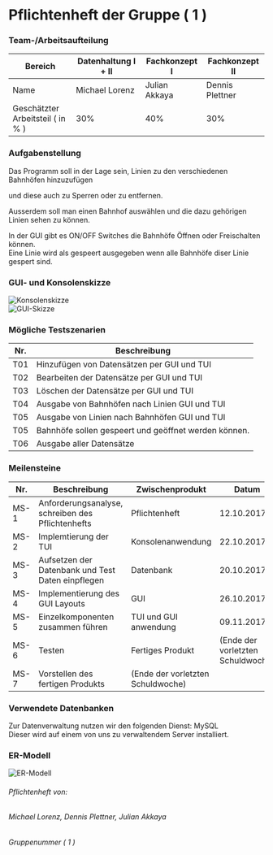 # Pflichtenheft der Gruppe ( 1 )
  ### Team-/Arbeitsaufteilung
  Bereich | Datenhaltung I + II | Fachkonzept I | Fachkonzept II
  ---- | ---- | ---- | ----
  Name | Michael Lorenz | Julian Akkaya | Dennis Plettner
  Geschätzter<br> Arbeitsteil ( in % ) | 30% | 40% | 30%
  
  ### Aufgabenstellung
  Das Programm soll in der Lage sein, Linien zu den verschiedenen Bahnhöfen hinzuzufügen   
  
  und diese auch zu Sperren oder zu entfernen.   
  
  Ausserdem soll man einen Bahnhof auswählen und die dazu gehörigen Linien sehen zu können.   
  
  In der GUI gibt es ON/OFF Switches die Bahnhöfe Öffnen oder Freischalten können.  
  Eine Linie wird als gespeert ausgegeben wenn alle Bahnhöfe diser Linie gespert sind.  
  
  ### GUI- und Konsolenskizze
  ![Konsolenskizze](https://github.com/Bontah/AS_LEHRJAHR_3_GRUPPE_1/blob/master/Command_Prompt_on_Windows_10_RTM.png?raw=true "Konsolenskizze")    
  ![GUI-Skizze](https://github.com/Bontah/AS_LEHRJAHR_3_GRUPPE_1/blob/master/GUI-Wireframe.png?raw=true "GUI-Skizze")

  ### Mögliche Testszenarien
  Nr. | Beschreibung 
  ---- | ----
  T01 | Hinzufügen von Datensätzen per GUI und TUI 
  T02 | Bearbeiten der Datensätze per GUI und TUI 
  T03 | Löschen der Datensätze per GUI und TUI
  T04 | Ausgabe von Bahnhöfen nach Linien GUI und TUI
  T05 | Ausgabe von Linien nach Bahnhöfen GUI und TUI
  T05 | Bahnhöfe sollen gespeert und geöffnet werden können.
  T06 | Ausgabe aller Datensätze

 ### Meilensteine
  Nr. | Beschreibung | Zwischenprodukt | Datum
  ---- | ---- | ---- | ----
  MS-1 | Anforderungsanalyse, schreiben des Pflichtenhefts | Pflichtenheft | 12.10.2017
  MS-2 | Implemtierung der TUI | Konsolenanwendung | 22.10.2017
  MS-3 | Aufsetzen der Datenbank und Test Daten einpflegen | Datenbank | 20.10.2017
  MS-4 | Implementierung des GUI Layouts | GUI | 26.10.2017
  MS-5 | Einzelkomponenten zusammen führen | TUI und GUI anwendung | 09.11.2017
  MS-6 | Testen | Fertiges Produkt | (Ende der vorletzten Schuldwoche)
  MS-7 | Vorstellen des fertigen Produkts | (Ende der vorletzten Schuldwoche)


  ### Verwendete Datenbanken
  Zur Datenverwaltung nutzen wir den folgenden Dienst: MySQL<br>
  Dieser wird auf einem von uns zu verwaltendem Server installiert.

  ### ER-Modell
  ![ER-Modell](https://github.com/Bontah/AS_LEHRJAHR_3_GRUPPE_1/blob/master/ER-Diagramm-Bahnhoefe-Linien_2.jpg?raw=true "ER-Modell")

###### Pflichtenheft von:
###### Michael Lorenz, Dennis Plettner, Julian Akkaya
###### Gruppenummer ( 1 )
